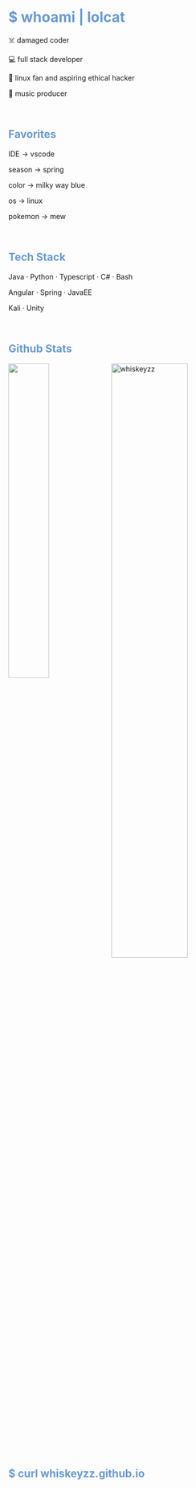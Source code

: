 <h1 style="color:#6999d1">$ whoami | lolcat</h1>
<p>☠️ damaged coder</p>
<p>💻 full stack developer</p>
<p>🐧 linux fan and aspiring ethical hacker</p>
<p>🎹 music producer</p>
<br/>

<h2 style="color:#6999d1">Favorites</h2>
<p>IDE &#8594; vscode</p>
<p>season &#8594; spring</p>
<p>color &#8594; milky way blue</p>
<p>os &#8594; linux</p>
<p>pokemon &#8594; mew</p>
</br>

<h2 style="color:#6999d1">Tech Stack</h2>
<p>Java &#183;  Python &#183; Typescript &#183; C# &#183;  Bash</p>
<p>Angular &#183; Spring &#183; JavaEE</p>
<p>Kali &#183; Unity</p>
<br/>
<h2 style="color:#6999d1"> Github Stats </h2> 
<a href="https://github.com/whiskeyzz/github-readme-stats"><img align="left" width="40%" src="https://github-readme-stats.vercel.app/api/top-langs/?username=whiskeyzz&layout=compact&theme=tokyonight" /></a>
<img width="55%" src="https://github-readme-streak-stats.herokuapp.com/?user=whiskeyzz&theme=tokyonight" alt="whiskeyzz" />
<br/>
<br/>
<h2 style="color:#6999d1">$ curl whiskeyzz.github.io</h2>
